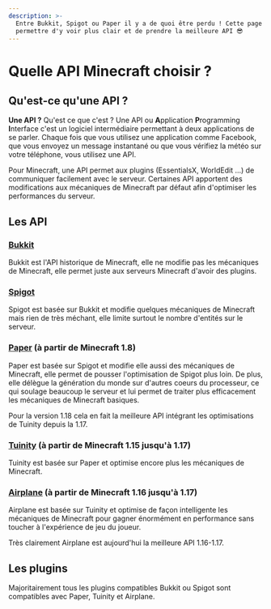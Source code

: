 ```yaml
---
description: >-
  Entre Bukkit, Spigot ou Paper il y a de quoi être perdu ! Cette page va vous
  permettre d'y voir plus clair et de prendre la meilleure API 😎
---
```


# Quelle API Minecraft choisir ?

## Qu'est-ce qu'une API ?

**Une API ?** Qu'est ce que c'est ? Une API ou **A**pplication **P**rogramming **I**nterface c'est un logiciel intermédiaire permettant à deux applications de se parler. Chaque fois que vous utilisez une application comme Facebook, que vous envoyez un message instantané ou que vous vérifiez la météo sur votre téléphone, vous utilisez une API.

Pour Minecraft, une API permet aux plugins (EssentialsX, WorldEdit ...) de communiquer facilement avec le serveur. Certaines API apportent des modifications aux mécaniques de Minecraft par défaut afin d'optimiser les performances du serveur.

## Les API

### [Bukkit](https://dev.bukkit.org)

Bukkit est l'API historique de Minecraft, elle ne modifie pas les mécaniques de Minecraft, elle permet juste aux serveurs Minecraft d'avoir des plugins.

### [Spigot](https://www.spigotmc.org)

Spigot est basée sur Bukkit et modifie quelques mécaniques de Minecraft mais rien de très méchant, elle limite surtout le nombre d'entités sur le serveur.

### [Paper](https://papermc.io) (à partir de Minecraft 1.8)

Paper est basée sur Spigot et modifie elle aussi des mécaniques de Minecraft, elle permet de pousser l'optimisation de Spigot plus loin. De plus, elle délègue la génération du monde sur d'autres coeurs du processeur, ce qui soulage beaucoup le serveur et lui permet de traiter plus efficacement les mécaniques de Minecraft basiques.

Pour la version 1.18 cela en fait la meilleure API intégrant les optimisations de Tuinity depuis la 1.17.

### [Tuinity](https://github.com/Tuinity/Tuinity) (à partir de Minecraft 1.15 jusqu'à 1.17)

Tuinity est basée sur Paper et optimise encore plus les mécaniques de Minecraft.

### [Airplane](https://airplane.gg) (à partir de Minecraft 1.16 jusqu'à 1.17)

Airplane est basée sur Tuinity et optimise de façon intelligente les mécaniques de Minecraft pour gagner énormément en performance sans toucher à l'expérience de jeu du joueur.

Très clairement Airplane est aujourd'hui la meilleure API 1.16-1.17.

## Les plugins

Majoritairement tous les plugins compatibles Bukkit ou Spigot sont compatibles avec Paper, Tuinity et Airplane.

